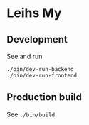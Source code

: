 Leihs My
========

Development
-----------

See and run

    ./bin/dev-run-backend
    ./bin/dev-run-frontend


Production build
----------------

See `./bin/build`
